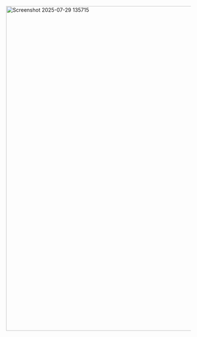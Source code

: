 <img width="1833" height="885" alt="Screenshot 2025-07-29 135715" src="https://github.com/user-attachments/assets/2e18ce80-b2e8-4e5c-a779-3a2b8499b32a" />
